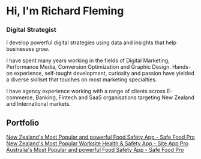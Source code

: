 

# Hi, I'm Richard Fleming
### Digital Strategist

I develop powerful digital strategies using data and insights that help businesses grow.  

I have spent many years working in the fields of Digital Marketing, Performance Media, Conversion Optimization and Graphic Design. Hands-on experience, self-taught development, curiosity and passion have yielded a diverse skillset that touches on most marketing specialties.  

I have agency experience working with a range of clients across E-commerce, Banking, Fintech and SaaS organisations targeting New Zealand and International markets.  

## Portfolio
[New Zealand's Most Popular and powerful Food Safety App -  Safe Food Pro](https://www.safefoodpro.co.nz)
[New Zealand's Most Popular Worksite Health & Safety App -  Site App Pro](https://www.sitapppro.co.nz)
[Australia's Most Popular and powerful Food Safety App -  Safe Food Pro](https://www.safefoodpro.com.au)
